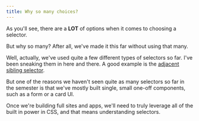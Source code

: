 ```yaml
---
title: Why so many choices?
---
```


As you'll see, there are a **LOT** of options when it comes to choosing a selector.

But why so many? After all, we've made it this far without using that many.

Well, actually, we've used quite a few different types of selectors so far. I've been sneaking them in here and there. A good example is the [adjacent sibling selector](https://developer.mozilla.org/en-US/docs/Web/CSS/Adjacent_sibling_combinator).

But one of the reasons we haven't seen quite as many selectors so far in the semester is that we've mostly built single, small one-off components, such as a form or a card UI.

Once we're building full sites and apps, we'll need to truly leverage all of the built in power in CSS, and that means understanding selectors.